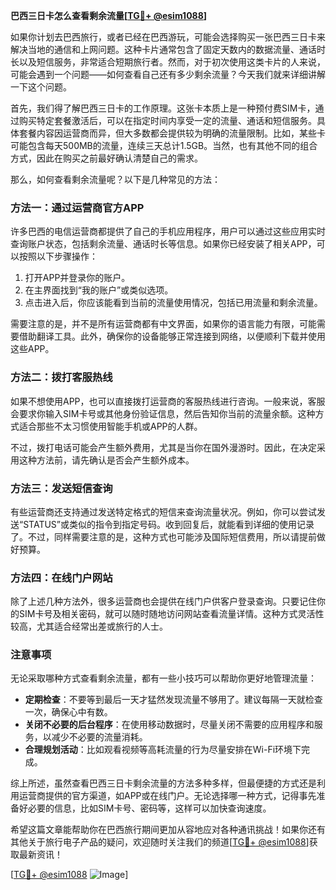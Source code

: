 **巴西三日卡怎么查看剩余流量[[TG💪+ @esim1088](https://t.me/s/esim1088)]**

如果你计划去巴西旅行，或者已经在巴西游玩，可能会选择购买一张巴西三日卡来解决当地的通信和上网问题。这种卡片通常包含了固定天数内的数据流量、通话时长以及短信服务，非常适合短期旅行者。然而，对于初次使用这类卡片的人来说，可能会遇到一个问题——如何查看自己还有多少剩余流量？今天我们就来详细讲解一下这个问题。

首先，我们得了解巴西三日卡的工作原理。这张卡本质上是一种预付费SIM卡，通过购买特定套餐激活后，可以在指定时间内享受一定的流量、通话和短信服务。具体套餐内容因运营商而异，但大多数都会提供较为明确的流量限制。比如，某些卡可能包含每天500MB的流量，连续三天总计1.5GB。当然，也有其他不同的组合方式，因此在购买之前最好确认清楚自己的需求。

那么，如何查看剩余流量呢？以下是几种常见的方法：

### 方法一：通过运营商官方APP

许多巴西的电信运营商都提供了自己的手机应用程序，用户可以通过这些应用实时查询账户状态，包括剩余流量、通话时长等信息。如果你已经安装了相关APP，可以按照以下步骤操作：

1. 打开APP并登录你的账户。
2. 在主界面找到“我的账户”或类似选项。
3. 点击进入后，你应该能看到当前的流量使用情况，包括已用流量和剩余流量。

需要注意的是，并不是所有运营商都有中文界面，如果你的语言能力有限，可能需要借助翻译工具。此外，确保你的设备能够正常连接到网络，以便顺利下载并使用这些APP。

### 方法二：拨打客服热线

如果不想使用APP，也可以直接拨打运营商的客服热线进行咨询。一般来说，客服会要求你输入SIM卡号或其他身份验证信息，然后告知你当前的流量余额。这种方式适合那些不太习惯使用智能手机或APP的人群。

不过，拨打电话可能会产生额外费用，尤其是当你在国外漫游时。因此，在决定采用这种方法前，请先确认是否会产生额外成本。

### 方法三：发送短信查询

有些运营商还支持通过发送特定格式的短信来查询流量状况。例如，你可以尝试发送“STATUS”或类似的指令到指定号码。收到回复后，就能看到详细的使用记录了。不过，同样需要注意的是，这种方式也可能涉及国际短信费用，所以请提前做好预算。

### 方法四：在线门户网站

除了上述几种方法外，很多运营商也会提供在线门户供客户登录查询。只要记住你的SIM卡号及相关密码，就可以随时随地访问网站查看流量详情。这种方式灵活性较高，尤其适合经常出差或旅行的人士。

### 注意事项

无论采取哪种方式查看剩余流量，都有一些小技巧可以帮助你更好地管理流量：

- **定期检查**：不要等到最后一天才猛然发现流量不够用了。建议每隔一天就检查一次，确保心中有数。
- **关闭不必要的后台程序**：在使用移动数据时，尽量关闭不需要的应用程序和服务，以减少不必要的流量消耗。
- **合理规划活动**：比如观看视频等高耗流量的行为尽量安排在Wi-Fi环境下完成。

综上所述，虽然查看巴西三日卡剩余流量的方法多种多样，但最便捷的方式还是利用运营商提供的官方渠道，如APP或在线门户。无论选择哪一种方式，记得事先准备好必要的信息，比如SIM卡号、密码等，这样可以加快查询速度。

希望这篇文章能帮助你在巴西旅行期间更加从容地应对各种通讯挑战！如果你还有其他关于旅行电子产品的疑问，欢迎随时关注我们的频道[[TG💪+ @esim1088](https://t.me/s/esim1088)]获取最新资讯！

[[TG💪+ @esim1088](https://t.me/s/esim1088) ![Image](https://i.postimg.cc/4NQfJmqS/Snipaste-2025-05-13-00-14-12.png)]